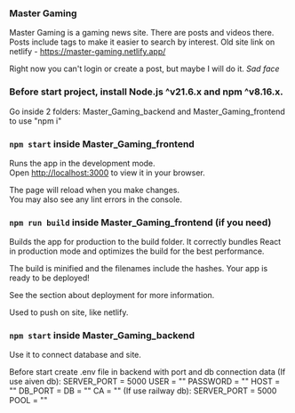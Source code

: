 ### Master Gaming

Master Gaming is a gaming news site. There are posts and videos there. Posts include tags to make it easier to search by interest.
Old site link on netlify - https://master-gaming.netlify.app/ 

Right now you can't login or create a post, but maybe I will do it. *Sad face*
### Before start project, install Node.js ^v21.6.x and npm ^v8.16.x.

Go inside 2 folders: Master_Gaming_backend and Master_Gaming_frontend to use "npm i"

### `npm start` inside Master_Gaming_frontend

Runs the app in the development mode.\
Open [http://localhost:3000](http://localhost:3000) to view it in your browser.

The page will reload when you make changes.\
You may also see any lint errors in the console.

### `npm run build` inside Master_Gaming_frontend (if you need)

Builds the app for production to the build folder.
It correctly bundles React in production mode and optimizes the build for the best performance.

The build is minified and the filenames include the hashes.
Your app is ready to be deployed!

See the section about deployment for more information.

Used to push on site, like netlify.

### `npm start` inside Master_Gaming_backend

Use it to connect database and site.

Before start create .env file in backend with port and db connection data (If use aiven db):
SERVER_PORT = 5000
USER = ""
PASSWORD = ""
HOST = ""
DB_PORT = 
DB = ""
CA = ""
(If use railway db):
SERVER_PORT = 5000
POOL = ""